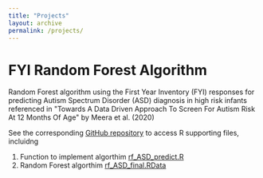 ```yaml
---
title: "Projects"
layout: archive
permalink: /projects/
---
```


# FYI Random Forest Algorithm
Random Forest algorithm using the First Year Inventory (FYI) responses for predicting Autism Spectrum Disorder (ASD) diagnosis in high risk infants referenced in "Towards A Data Driven Approach To Screen For Autism Risk At 12 Months Of Age" by Meera et al. (2020)

See the corresponding [GitHub repository](https://github.com/kmdono02/FYI_Random_Forest) to access R supporting files, incluidng
1) Function to implement algorthim [rf_ASD_predict.R](https://github.com/kmdono02/FYI_Random_Forest/blob/master/rf_ASD_predict.R)
2) Random Forest algorthim [rf_ASD_final.RData](https://github.com/kmdono02/FYI_Random_Forest/blob/master/rf_ASD_final.RData)
